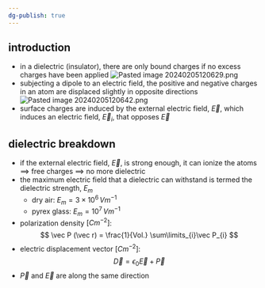 ```yaml
---
dg-publish: true
---
```

## introduction
- in a dielectric (insulator), there are only bound charges if no excess charges have been applied
![Pasted image 20240205120629.png](/img/user/pics/Pasted%20image%2020240205120629.png)
- subjecting a dipole to an electric field, the positive and negative charges in an atom are displaced slightly in opposite directions
![Pasted image 20240205120642.png](/img/user/pics/Pasted%20image%2020240205120642.png)
- surface charges are induced by the external electric field, $\vec E$, which induces an electric field, $\vec E_{i}$, that opposes $\vec E$
## dielectric breakdown
- if the external electric field, $\vec E$, is strong enough, it can ionize the atoms $\implies$ free charges $\implies$ no more dielectric
- the maximum electric field that a dielectric can withstand is termed the dielectric strength, $E_{m}$
	- dry air: $E_{m}= 3\times10^{6}\,Vm^{-1}$
	- pyrex glass: $E_{m}= 10^{7}\,Vm^{-1}$
- polarization density $[Cm^{-2}]$:
$$
\vec P (\vec r) = \frac{1}{Vol.} \sum\limits_{i}\vec P_{i}
$$
- electric displacement vector $[Cm^{-2}]$:
$$
\vec D = \epsilon_{0}\vec E + \vec P
$$
- $\vec P$ and $\vec E$ are along the same direction

